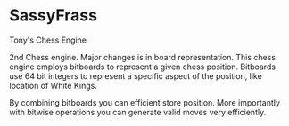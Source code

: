 # SassyFrass
Tony's Chess Engine

2nd Chess engine. Major changes is in board representation. This chess engine employs bitboards to represent a given chess position. Bitboards use 64 bit integers to represent a specific aspect of the position, like location of White Kings.

By combining bitboards you can efficient store position. More importantly with bitwise operations you can generate valid moves very efficiently.
